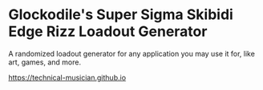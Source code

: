 # Glockodile's Super Sigma Skibidi Edge Rizz Loadout Generator
A randomized loadout generator for any application you may use it for, like art, games, and more.

https://technical-musician.github.io
